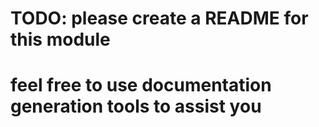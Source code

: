 # TODO: please create a README for this module
# feel free to use documentation generation tools to assist you
